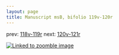 ```yaml
---
layout: page
title: Manuscript msB, bifolio 119v-120r
---
```


prev: [118v-119r](../118v-119r/) next: [120v-121r](../120v-121r/)



[![Linked to zoomble image](http://www.homermultitext.org/iipsrv?IIIF=/project/homer/pyramidal/deepzoom/hmt/vbbifolio/v1/vb_119v_120r.tif/full/2000,/0/default.jpg)](http://www.homermultitext.org/ict2/?urn=urn:cite2:hmt:vbbifolio.v1:vb_119v_120r)

